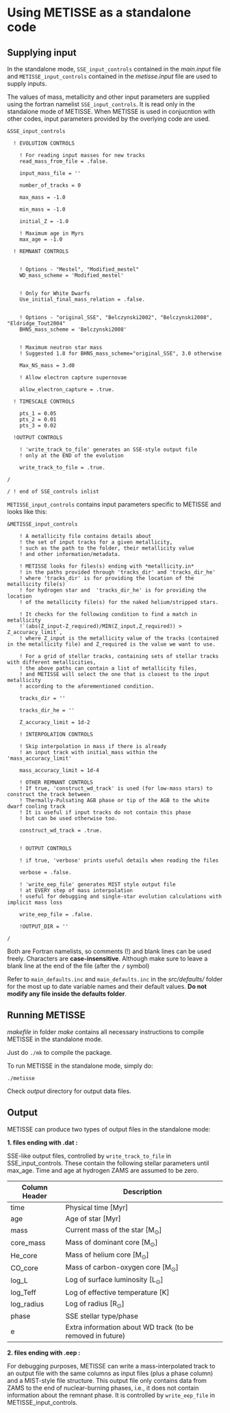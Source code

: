 # Using METISSE as a standalone code 

## Supplying input 


In the standalone mode, `SSE_input_controls` contained in the *main.input* file and `METISSE_input_controls` contained in the *metisse.input* file are used to supply inputs. 

The values of mass, metallicity and other input parameters
are supplied using the fortran namelist `SSE_input_controls`. It is read only in the standalone mode of METISSE. When METISSE is used in conjucntion with other codes, input parameters provided by the overlying code are used.  

```
&SSE_input_controls

  ! EVOLUTION CONTROLS
   
    ! For reading input masses for new tracks
    read_mass_from_file = .false.      

    input_mass_file = ''

    number_of_tracks = 0

    max_mass = -1.0

    min_mass = -1.0
    
    initial_Z = -1.0

    ! Maximum age in Myrs
    max_age = -1.0   

  ! REMNANT CONTROLS


    ! Options - "Mestel", "Modified_mestel"
    WD_mass_scheme = 'Modified_mestel'

    
    ! Only for White Dwarfs
    Use_initial_final_mass_relation = .false.       


    ! Options - "original_SSE", "Belczynski2002", "Belczynski2008", "Eldridge_Tout2004"
    BHNS_mass_scheme = 'Belczynski2008'

    
    ! Maximum neutron star mass 
    ! Suggested 1.8 for BHNS_mass_scheme="original_SSE", 3.0 otherwise

    Max_NS_mass = 3.d0
   
    ! Allow electron capture supernovae

    allow_electron_capture = .true.       
    
  ! TIMESCALE CONTROLS

    pts_1 = 0.05
    pts_2 = 0.01
    pts_3 = 0.02

  !OUTPUT CONTROLS

    ! 'write_track_to_file' generates an SSE-style output file 
    ! only at the END of the evolution

    write_track_to_file = .true.

/

/ ! end of SSE_controls inlist

```

`METISSE_input_controls` contains input parameters specific to METISSE and looks like this:

```
&METISSE_input_controls

    ! A metallicity file contains details about 
    ! the set of input tracks for a given metallicity,
    ! such as the path to the folder, their metallicity value
    ! and other information/metadata.

    ! METISSE looks for files(s) ending with *metallicity.in* 
    ! in the paths provided through 'tracks_dir' and 'tracks_dir_he' 
    ! where 'tracks_dir' is for providing the location of the metallicity file(s)
    ! for hydrogen star and  'tracks_dir_he' is for providing the location 
    ! of the metallicity file(s) for the naked helium/stripped stars.

    ! It checks for the following condition to find a match in metallicity 
    !`(abs(Z_input-Z_required)/MIN(Z_input,Z_required)) > Z_accuracy_limit`, 
    ! where Z_input is the metallicity value of the tracks (contained in the metallicity file) and Z_required is the value we want to use.

    ! For a grid of stellar tracks, containing sets of stellar tracks with different metallicities, 
    ! the above paths can contain a list of metallicity files, 
    ! and METISSE will select the one that is closest to the input metallicity
    ! according to the aforementioned condition. 
    
    tracks_dir = ''

    tracks_dir_he = ''
    
    Z_accuracy_limit = 1d-2

    ! INTERPOLATION CONTROLS

    ! Skip interpolation in mass if there is already
    ! an input track with initial_mass within the 'mass_accuracy_limit'

    mass_accuracy_limit = 1d-4

    ! OTHER REMNANT CONTROLS
    ! If true, 'construct_wd_track' is used (for low-mass stars) to construct the track between 
    ! Thermally-Pulsating AGB phase or tip of the AGB to the white dwarf cooling track
    ! It is useful if input tracks do not contain this phase
    ! but can be used otherwise too.

    construct_wd_track = .true.

    
    ! OUTPUT CONTROLS

    ! if true, 'verbose' prints useful details when reading the files

    verbose = .false. 

    ! 'write_eep_file' generates MIST style output file 
    ! at EVERY step of mass interpolation
    ! useful for debugging and single-star evolution calculations with implicit mass loss

    write_eep_file = .false.    

    !OUTPUT_DIR = ''

/

```

Both are Fortran namelists, so comments (!) and blank lines can be used freely. Characters are **case-insensitive**. Although make sure to leave a blank line at the end of the file (after the `/` symbol)

Refer to `main_defaults.inc` and `main_defaults.inc` in the  *src/defaults/* folder for the most up to date variable names and their default values. **Do not modify any file inside the defaults folder**.

## Running METISSE 

*makefile* in folder *make* contains all necessary instructions to compile METISSE in the standalone mode. 

Just do `./mk` to compile the package.

To run METISSE in the standalone mode, simply do:

`./metisse`

<!-- METISSE will evolve a 1 M$_\odot$ star, of input metallicity upto 10 Gyr for you. :blush: -->

Check *output* directory for output data files.

## Output 

METISSE can produce two types of output files in the standalone mode:

**1. files ending with .dat :**

SSE-like output files, controlled by `write_track_to_file` in SSE_input_controls.
These contain the following stellar parameters until max_age. Time and age at hydrogen ZAMS are assumed to be zero.

| Column Header | Description |
|-----------------|-----------------|
| time | Physical time [Myr] |
| age | Age of star [Myr] |
| mass | Current mass of the star [M$_\odot$] |
| core_mass | Mass of dominant core [M$_\odot$] |
| He_core | Mass of helium core [M$_\odot$] |
| CO_core | Mass of carbon-oxygen core [M$_\odot$] |
| log_L | Log of surface luminosity [L$_\odot$] |
| log_Teff | Log of effective temperature [K] |
| log_radius | Log of radius [R$_\odot$] |
| phase | SSE stellar type/phase |
| e | Extra information about WD track (to be removed in future) |



**2. files ending with .eep :**

For debugging purposes, METISSE can write a mass-interpolated track to an output file with the same columns as input files (plus a phase column) and a MIST-style file structure. 
This output file only contains data from ZAMS to the end of nuclear-burning phases, i.e., it does not contain information about the remnant phase. 
It is controlled by `write_eep_file` in METISSE_input_controls.


<!--### Examples-->


